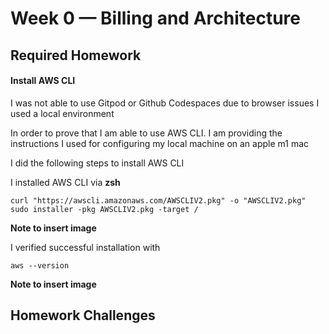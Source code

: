 # Week 0 — Billing and Architecture

## Required Homework

#### Install AWS CLI

I was not able to use Gitpod or Github Codespaces due to browser issues
I used a local environment

In order to prove that I am able to use AWS CLI.
I am providing the instructions I used for configuring my local machine on an apple m1 mac

I did the following steps to install AWS CLI

I installed AWS CLI via **zsh**
```
curl "https://awscli.amazonaws.com/AWSCLIV2.pkg" -o "AWSCLIV2.pkg"
sudo installer -pkg AWSCLIV2.pkg -target /
```
**Note to insert image**

I verified successful installation with
```
aws --version
```
**Note to insert image**

## Homework Challenges
